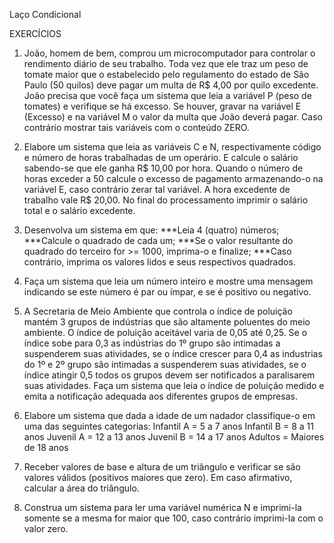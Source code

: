 Laço Condicional

EXERCÍCIOS

1) João, homem de bem, comprou um microcomputador para controlar o rendimento diário
de seu trabalho. Toda vez que ele traz um peso de tomate maior que o estabelecido pelo
regulamento do estado de São Paulo (50 quilos) deve pagar um multa de R$ 4,00 por quilo
excedente. João precisa que você faça um sistema que leia a variável P (peso de tomates) e
verifique se há excesso. Se houver, gravar na variável E (Excesso) e na variável M o valor
da multa que João deverá pagar. Caso contrário mostrar tais variáveis com o conteúdo
ZERO.

2) Elabore um sistema que leia as variáveis C e N, respectivamente código e número de
horas trabalhadas de um operário. E calcule o salário sabendo-se que ele ganha R$ 10,00
por hora. Quando o número de horas exceder a 50 calcule o excesso de pagamento
armazenando-o na variável E, caso contrário zerar tal variável. A hora excedente de
trabalho vale R$ 20,00. No final do processamento imprimir o salário total e o salário
excedente.

3) Desenvolva um sistema em que:
***Leia 4 (quatro) números;
***Calcule o quadrado de cada um;
***Se o valor resultante do quadrado do terceiro for &gt;= 1000, imprima-o e finalize;
***Caso contrário, imprima os valores lidos e seus respectivos quadrados.

4) Faça um sistema que leia um número inteiro e mostre uma mensagem indicando se este
número é par ou ímpar, e se é positivo ou negativo.

5) A Secretaria de Meio Ambiente que controla o índice de poluição mantém 3 grupos de
indústrias que são altamente poluentes do meio ambiente. O índice de poluição aceitável
varia de 0,05 até 0,25. Se o índice sobe para 0,3 as indústrias do 1º grupo são intimadas a
suspenderem suas atividades, se o índice crescer para 0,4 as industrias do 1º e 2º grupo são
intimadas a suspenderem suas atividades, se o índice atingir 0,5 todos os grupos devem ser
notificados a paralisarem suas atividades. Faça um sistema que leia o índice de poluição
medido e emita a notificação adequada aos diferentes grupos de empresas.

6) Elabore um sistema que dada a idade de um nadador classifique-o em uma das seguintes
categorias:
Infantil A = 5 a 7 anos
Infantil B = 8 a 11 anos
Juvenil A = 12 a 13 anos
Juvenil B = 14 a 17 anos
Adultos = Maiores de 18 anos

7) Receber valores de base e altura de um triângulo e verificar se são valores válidos
(positivos maiores que zero). Em caso afirmativo, calcular a área do triângulo.

8) Construa um sistema para ler uma variável numérica N e imprimi-la somente se a mesma
for maior que 100, caso contrário imprimi-la com o valor zero.
